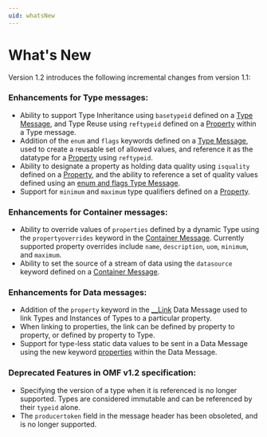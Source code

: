 ```yaml
---
uid: whatsNew
---
```


# What\'s New


Version 1.2 introduces the following incremental changes from version 1.1:

### Enhancements for Type messages:

- Ability to support Type Inheritance using `basetypeid` defined on a [Type Message](xref:typeMessages), and Type Reuse using `reftypeid` defined on a [Property](xref:typePropertiesAndFormats) within a Type message.
- Addition of the `enum` and `flags` keywords defined on a [Type Message](xref:typeMessages), used to create a reusable set of allowed values, and reference it as the datatype for a [Property](xref:typePropertiesAndFormats) using `reftypeid`.
- Ability to designate a property as holding data quality using `isquality` defined on a [Property](xref:typePropertiesAndFormats), and the ability to reference a set of quality values defined using an [enum and flags Type Message](xref:enumFlagsType).
- Support for `minimum` and `maximum` type qualifiers defined on a [Property](xref:typePropertiesAndFormats).

### Enhancements for Container messages:

- Ability to override values of `properties` defined by a dynamic Type using the `propertyoverrides` keyword in the [Container Message](xref:containerMessages). Currently supported property overrides include `name`, `description`, `uom`, `minimum`, and `maximum`.
- Ability to set the source of a stream of data using the `datasource` keyword defined on a [Container Message](xref:containerMessages). 

### Enhancements for Data messages:

- Addition of the `property` keyword in the [__Link](xref:linkType) Data Message used to link Types and Instances of Types to a particular property. 
- When linking to properties, the link can be defined by property to property, or defined by property to Type.
- Support for type-less static data values to be sent in a Data Message using the new keyword [properties](xref:dataMessages) within the Data Message. 


### Deprecated Features in OMF v1.2 specification:

- Specifying the version of a type when it is referenced is no longer supported. Types are considered immutable and can be referenced by their `typeid` alone.
- The `producertoken` field in the message header has been obsoleted, and is no longer supported.

